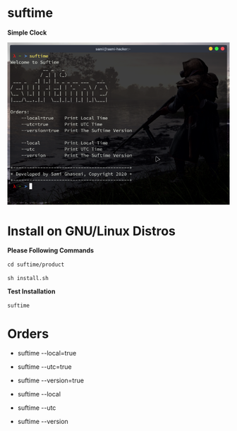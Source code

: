 # suftime
<!--<img src="https://camo.githubusercontent.com/fa4ad66b4d60bc981ef614015d1a1905c3fe8a20daab845c18a5338c701db049/68747470733a2f2f696d672e736869656c64732e696f2f6769746875622f6c6963656e73652f656e657363616b69722f656d6f6a69" alt="MIT License" data-canonical-src="https://img.shields.io/github/license/enescakir/emoji" style="max-width:100%;">-->
<strong>Simple Clock</strong>

<img
src="suftime/image/picture-of-suftime.png"
raw=true
alt="suftime | Simple Clock | GNU/Linux Distros"
style="margin-right: 10px;"
/>

# Install on GNU/Linux Distros 
<b>Please Following Commands</b>

`cd suftime/product`

`sh install.sh`

<b>Test Installation</b>

`suftime`

# Orders

<ul>
  <li><p>suftime --local=true</p></li>
  <li><p>suftime --utc=true</p></li>
  <li><p>suftime --version=true</p></li>

  <li><p>suftime --local</p></li>
  <li><p>suftime --utc</p></li>
  <li><p>suftime --version</p></li>
</ul>
